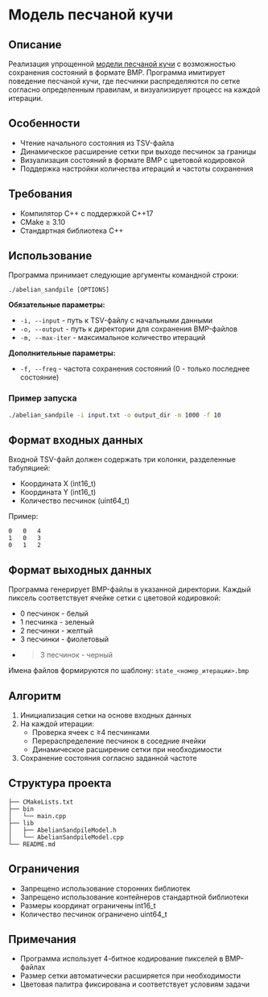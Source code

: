 # Модель песчаной кучи

## Описание

Реализация упрощенной [модели песчаной кучи](https://en.wikipedia.org/wiki/Abelian_sandpile_model) с возможностью сохранения состояний в формате BMP. Программа имитирует поведение песчаной кучи, где песчинки распределяются по сетке согласно определенным правилам, и визуализирует процесс на каждой итерации.

## Особенности

- Чтение начального состояния из TSV-файла
- Динамическое расширение сетки при выходе песчинок за границы
- Визуализация состояний в формате BMP с цветовой кодировкой
- Поддержка настройки количества итераций и частоты сохранения

## Требования

- Компилятор C++ с поддержкой C++17
- CMake ≥ 3.10
- Стандартная библиотека C++

## Использование

Программа принимает следующие аргументы командной строки:

```
./abelian_sandpile [OPTIONS]
```

**Обязательные параметры:**
- `-i, --input` - путь к TSV-файлу с начальными данными
- `-o, --output` - путь к директории для сохранения BMP-файлов
- `-m, --max-iter` - максимальное количество итераций

**Дополнительные параметры:**
- `-f, --freq` - частота сохранения состояний (0 - только последнее состояние)

### Пример запуска

```bash
./abelian_sandpile -i input.txt -o output_dir -m 1000 -f 10
```

## Формат входных данных

Входной TSV-файл должен содержать три колонки, разделенные табуляцией:
- Координата X (int16_t)
- Координата Y (int16_t)
- Количество песчинок (uint64_t)

Пример:
```
0   0   4
1   0   3
0   1   2
```

## Формат выходных данных

Программа генерирует BMP-файлы в указанной директории. Каждый пиксель соответствует ячейке сетки с цветовой кодировкой:

- 0 песчинок - белый
- 1 песчинка - зеленый
- 2 песчинки - желтый
- 3 песчинки - фиолетовый
- >3 песчинок - черный

Имена файлов формируются по шаблону: `state_<номер_итерации>.bmp`

## Алгоритм

1. Инициализация сетки на основе входных данных
2. На каждой итерации:
   - Проверка ячеек с ≥4 песчинками
   - Перераспределение песчинок в соседние ячейки
   - Динамическое расширение сетки при необходимости
3. Сохранение состояния согласно заданной частоте

## Структура проекта

```
├── CMakeLists.txt
├── bin
│   └── main.cpp
├── lib
│   ├── AbelianSandpileModel.h
│   └── AbelianSandpileModel.cpp
└── README.md
```

## Ограничения

- Запрещено использование сторонних библиотек
- Запрещено использование контейнеров стандартной библиотеки
- Размеры координат ограничены int16_t
- Количество песчинок ограничено uint64_t

## Примечания

- Программа использует 4-битное кодирование пикселей в BMP-файлах
- Размер сетки автоматически расширяется при необходимости
- Цветовая палитра фиксирована и соответствует условиям задачи